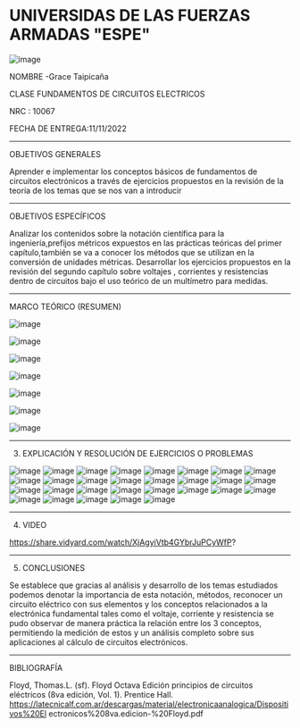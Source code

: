# UNIVERSIDAS DE LAS FUERZAS ARMADAS "ESPE"
![image](https://user-images.githubusercontent.com/116777044/201259881-20ba5691-cbc7-4e1b-8df3-374b65330b3c.png)

NOMBRE
-Grace Taipicaña

CLASE
FUNDAMENTOS DE CIRCUITOS ELECTRICOS 

NRC : 10067

FECHA DE ENTREGA:11/11/2022

--------------------------------------------------------------------------------------------------------------------------------------------------------------
OBJETIVOS 	 GENERALES  

Aprender e implementar los conceptos básicos de fundamentos de circuitos electrónicos a través de ejercicios propuestos en la revisión de la teoría de los temas que se nos van a introducir

---------------------------------------------------------------------------------------------------------------------------------------------------------------------------
 OBJETIVOS ESPECÍFICOS
 
 Analizar los contenidos sobre la notación científica para la ingeniería,prefijos métricos expuestos en las prácticas teóricas del primer capítulo,también se va a conocer los métodos que se utilizan en la conversión de unidades métricas.
Desarrollar los ejercicios propuestos en la revisión del segundo capítulo sobre voltajes , corrientes y resistencias dentro de circuitos bajo el uso teórico de un multímetro para medidas.

------------------------------------------------------------------------------------------------------------------------------------------------------------------
MARCO TEÓRICO (RESUMEN)

![image](https://user-images.githubusercontent.com/116777044/201261998-f40ec084-f196-4575-b374-0ac2f509fd76.png)

![image](https://user-images.githubusercontent.com/116777044/201262086-e7ca3ba6-a1a8-4340-a383-0f81d4fd794f.png)

![image](https://user-images.githubusercontent.com/116777044/201262180-b263a501-2495-4235-9075-2d919b778a1e.png)

![image](https://user-images.githubusercontent.com/116777044/201262207-4ffeedb8-915f-4796-ba47-3d9156a741d1.png)

![image](https://user-images.githubusercontent.com/116777044/201262246-255b6a04-be45-4631-9ebe-af9913f4bd80.png)

![image](https://user-images.githubusercontent.com/116777044/201262271-1deaaa3a-a456-40a1-8bf3-0943d652a233.png)

![image](https://user-images.githubusercontent.com/116777044/201262288-04868155-2f32-4334-bfd3-ddc7e9cae4ed.png)

------------------------------------------------------------------------------------------------------------------------------------------
3. EXPLICACIÓN Y RESOLUCIÓN DE EJERCICIOS O PROBLEMAS

![image](https://user-images.githubusercontent.com/116777044/201264245-e6f682e1-999b-4ae3-accf-f7f7e85da018.png)
![image](https://user-images.githubusercontent.com/116777044/201264277-8911ecd4-5662-4550-817a-2dc1dcceb8b0.png)
![image](https://user-images.githubusercontent.com/116777044/201264290-edb50161-7292-4b76-9b30-5fa84a4f296c.png)
![image](https://user-images.githubusercontent.com/116777044/201264307-02fda9c7-0026-4381-a1e1-28df9968f922.png)
![image](https://user-images.githubusercontent.com/116777044/201264347-a934f832-35d0-4ebc-a18c-7db5e0e3e8d9.png)
![image](https://user-images.githubusercontent.com/116777044/201264386-19289050-05ef-41fb-beec-c31ea76948fa.png)
![image](https://user-images.githubusercontent.com/116777044/201264436-003efa33-638e-4b88-a9ab-34e52c7c670e.png)
![image](https://user-images.githubusercontent.com/116777044/201264453-c144d110-d79e-4f23-b224-db12d5a045f8.png)
![image](https://user-images.githubusercontent.com/116777044/201264468-78769e89-ef06-4d82-b8b1-b8e26ceb0101.png)
![image](https://user-images.githubusercontent.com/116777044/201264484-a255c4d6-03ce-40be-9f24-cb13b626c74b.png)
![image](https://user-images.githubusercontent.com/116777044/201266199-25476444-4430-45a2-9943-22f6b4a1d877.png)
![image](https://user-images.githubusercontent.com/116777044/201266224-0b2c10a8-1fa4-489d-88fe-ab2571b65ab4.png)
![image](https://user-images.githubusercontent.com/116777044/201266242-ef8dc1cb-1174-41cf-bb01-226f09e68ac3.png)
![image](https://user-images.githubusercontent.com/116777044/201266256-ae8f4aa0-cd54-4ef2-86bf-d16dd1351405.png)
![image](https://user-images.githubusercontent.com/116777044/201266281-e5939ce0-e215-42ac-b9a9-c3fd49e80a4c.png)
![image](https://user-images.githubusercontent.com/116777044/201266292-7f76de24-6649-404b-98c1-8e67e29ac6a2.png)
![image](https://user-images.githubusercontent.com/116777044/201266300-476657b7-dcd3-417f-bb3a-741f11efc017.png)
![image](https://user-images.githubusercontent.com/116777044/201266313-e28c51f8-e3d1-4dd7-b99c-d87b31854352.png)
![image](https://user-images.githubusercontent.com/116777044/201266454-141b20cf-eef0-49b5-a882-eb0f8e824f42.png)
![image](https://user-images.githubusercontent.com/116777044/201266466-bc63a3e6-8a57-4877-81ae-89c0b13ab804.png)
![image](https://user-images.githubusercontent.com/116777044/201266479-a8aa1dd3-ec73-4c67-a6a9-d1c28aaf2a1a.png)
![image](https://user-images.githubusercontent.com/116777044/201267714-e08fca5b-cf94-4aa1-ab1e-ad7370b90429.png)
![image](https://user-images.githubusercontent.com/116777044/201267738-6b01059e-73c0-4d68-9272-1fd81ff32880.png)
![image](https://user-images.githubusercontent.com/116777044/201267760-1ef3be27-630d-4073-a8ea-385ad4369b19.png)
![image](https://user-images.githubusercontent.com/116777044/201267856-a1938f4a-10d4-47cf-a580-be5d5d180638.png)
![image](https://user-images.githubusercontent.com/116777044/201267869-4afa07ed-fbdf-4c84-9cc8-01c44e03a0e8.png)
![image](https://user-images.githubusercontent.com/116777044/201267903-e0b9ab5b-fbd9-485c-8d81-c5b1205e8b6a.png)
![image](https://user-images.githubusercontent.com/116777044/201267924-b7101cb5-2320-4adb-b0c0-46501cabdff4.png)
![image](https://user-images.githubusercontent.com/116777044/201267954-a720a015-9107-4a6e-8546-c3ceddbe35b9.png)

----------------------------------------------------------------------------------------------------------------------------------------
4. VIDEO

https://share.vidyard.com/watch/XjAgyiVtb4GYbrJuPCyWfP?


---------------------------------------------------------------------------------------------------------------------------------------------------------
5. CONCLUSIONES

Se establece que gracias al análisis y desarrollo de los temas estudiados podemos
denotar la importancia de esta notación, métodos, reconocer un circuito eléctrico
con sus elementos y los conceptos relacionados a la electrónica fundamental tales
como el voltaje, corriente y resistencia se pudo observar de manera práctica la
relación entre los 3 conceptos, permitiendo la medición de estos y un análisis
completo sobre sus aplicaciones al cálculo de circuitos electrónicos.

----------------------------------------------------------------------------------------------------------------------------------------------------------------
BIBLIOGRAFÍA

Floyd, Thomas.L. (sf). Floyd Octava Edición principios de circuitos eléctricos (8va
edición, Vol. 1). Prentice Hall.
https://latecnicalf.com.ar/descargas/material/electronicaanalogica/Dispositivos%20El
ectronicos%208va.edicion-%20Floyd.pdf

